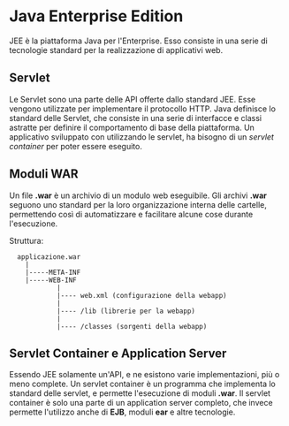 Java Enterprise Edition
=======================

JEE è la piattaforma Java per l'Enterprise. Esso consiste in una serie di tecnologie standard per la realizzazione di applicativi web.

Servlet
-------

Le Servlet sono una parte delle API offerte dallo standard JEE. Esse vengono utilizzate per implementare il protocollo HTTP. Java definisce lo standard delle Servlet, che consiste in una serie di interfacce e classi astratte per definire il comportamento di base della piattaforma.
Un applicativo sviluppato con utilizzando le servlet, ha bisogno di un *servlet container* per poter essere eseguito.

Moduli WAR
----------
Un file **.war** è un archivio di un modulo web eseguibile. Gli archivi **.war** seguono uno standard per la loro organizzazione interna delle cartelle, permettendo così di automatizzare e facilitare alcune cose durante l'esecuzione.

Struttura:

```
  applicazione.war
    |
    |-----META-INF
    |-----WEB-INF
            |
            |---- web.xml (configurazione della webapp)
            |
            |---- /lib (librerie per la webapp)
            |
            |---- /classes (sorgenti della webapp)

```

Servlet Container e Application Server
--------------------------------------
Essendo JEE solamente un'API, e ne esistono varie implementazioni, più o meno complete.
Un servlet container è un programma che implementa lo standard delle servlet, e permette l'esecuzione di moduli **.war**.
Il servlet container è solo una parte di un application server completo, che invece permette l'utilizzo anche di **EJB**, moduli **ear** e altre tecnologie.
